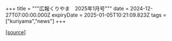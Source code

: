 +++
title = """広報くりやま　2025年1月号"""
date = 2024-12-27T07:00:00.000Z
expiryDate = 2025-01-05T10:21:09.823Z
tags = ["kuriyama","news"]
+++


[[source]](https://www.town.kuriyama.hokkaido.jp/site/koho/29796.html)
